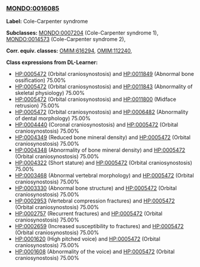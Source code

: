 
### [MONDO:0016085](http://purl.obolibrary.org/obo/MONDO_0016085)
**Label:** Cole-Carpenter syndrome

**Subclasses:** [MONDO:0007204](http://purl.obolibrary.org/obo/MONDO_0007204) (Cole-Carpenter syndrome 1), [MONDO:0014573](http://purl.obolibrary.org/obo/MONDO_0014573) (Cole-Carpenter syndrome 2), 

**Corr. equiv. classes:** [OMIM:616294](http://purl.obolibrary.org/obo/OMIM_616294), [OMIM:112240](http://purl.obolibrary.org/obo/OMIM_112240), 

**Class expressions from DL-Learner:**

- [HP:0005472](http://purl.obolibrary.org/obo/HP_0005472) (Orbital craniosynostosis) and [HP:0011849](http://purl.obolibrary.org/obo/HP_0011849) (Abnormal bone ossification) 75.00%
- [HP:0005472](http://purl.obolibrary.org/obo/HP_0005472) (Orbital craniosynostosis) and [HP:0011843](http://purl.obolibrary.org/obo/HP_0011843) (Abnormality of skeletal physiology) 75.00%
- [HP:0005472](http://purl.obolibrary.org/obo/HP_0005472) (Orbital craniosynostosis) and [HP:0011800](http://purl.obolibrary.org/obo/HP_0011800) (Midface retrusion) 75.00%
- [HP:0005472](http://purl.obolibrary.org/obo/HP_0005472) (Orbital craniosynostosis) and [HP:0006482](http://purl.obolibrary.org/obo/HP_0006482) (Abnormality of dental morphology) 75.00%
- [HP:0004440](http://purl.obolibrary.org/obo/HP_0004440) (Coronal craniosynostosis) and [HP:0005472](http://purl.obolibrary.org/obo/HP_0005472) (Orbital craniosynostosis) 75.00%
- [HP:0004349](http://purl.obolibrary.org/obo/HP_0004349) (Reduced bone mineral density) and [HP:0005472](http://purl.obolibrary.org/obo/HP_0005472) (Orbital craniosynostosis) 75.00%
- [HP:0004348](http://purl.obolibrary.org/obo/HP_0004348) (Abnormality of bone mineral density) and [HP:0005472](http://purl.obolibrary.org/obo/HP_0005472) (Orbital craniosynostosis) 75.00%
- [HP:0004322](http://purl.obolibrary.org/obo/HP_0004322) (Short stature) and [HP:0005472](http://purl.obolibrary.org/obo/HP_0005472) (Orbital craniosynostosis) 75.00%
- [HP:0003468](http://purl.obolibrary.org/obo/HP_0003468) (Abnormal vertebral morphology) and [HP:0005472](http://purl.obolibrary.org/obo/HP_0005472) (Orbital craniosynostosis) 75.00%
- [HP:0003330](http://purl.obolibrary.org/obo/HP_0003330) (Abnormal bone structure) and [HP:0005472](http://purl.obolibrary.org/obo/HP_0005472) (Orbital craniosynostosis) 75.00%
- [HP:0002953](http://purl.obolibrary.org/obo/HP_0002953) (Vertebral compression fractures) and [HP:0005472](http://purl.obolibrary.org/obo/HP_0005472) (Orbital craniosynostosis) 75.00%
- [HP:0002757](http://purl.obolibrary.org/obo/HP_0002757) (Recurrent fractures) and [HP:0005472](http://purl.obolibrary.org/obo/HP_0005472) (Orbital craniosynostosis) 75.00%
- [HP:0002659](http://purl.obolibrary.org/obo/HP_0002659) (Increased susceptibility to fractures) and [HP:0005472](http://purl.obolibrary.org/obo/HP_0005472) (Orbital craniosynostosis) 75.00%
- [HP:0001620](http://purl.obolibrary.org/obo/HP_0001620) (High pitched voice) and [HP:0005472](http://purl.obolibrary.org/obo/HP_0005472) (Orbital craniosynostosis) 75.00%
- [HP:0001608](http://purl.obolibrary.org/obo/HP_0001608) (Abnormality of the voice) and [HP:0005472](http://purl.obolibrary.org/obo/HP_0005472) (Orbital craniosynostosis) 75.00%


